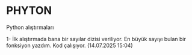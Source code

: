 # PHYTON
Python alıştırmaları 

1- İlk alıştırmada bana bir sayılar dizisi veriliyor. En büyük sayıyı bulan bir fonksiyon yazdım. Kod çalışıyor. (14.07.2025 15:04)


